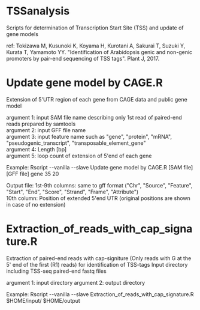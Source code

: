# TSSanalysis
  Scripts for determination of Transcription Start Site (TSS) and update of gene models

  ref: Tokizawa M, Kusunoki K, Koyama H, Kurotani A, Sakurai T, Suzuki Y, Kurata T, Yamamoto YY. "Identification of Arabidopsis genic and non-genic promoters by pair-end sequencing of TSS tags". Plant J, 2017.

# Update gene model by CAGE.R <br>
  Extension of 5'UTR region of each gene from CAGE data and public gene model
   
  argument 1: input SAM file name describing only 1st read of paired-end reads prepared by samtools <br>
  argument 2: input GFF file name <br>
  argument 3: input feature name such as "gene", "protein", "mRNA", "pseudogenic_transcript", "transposable_element_gene" <br>
  argument 4: Length [bp] <br>
  argument 5: loop count of extension of 5'end of each gene <br>

  Example: 
  Rscript --vanilla --slave Update gene model by CAGE.R [SAM file] [GFF file] gene 35 20

  Output file:
  1st-9th columns: same to gff format ("Chr", "Source", "Feature", "Start", "End", "Score", "Strand", "Frame", "Attribute") <br>
  10th column: Position of extended 5'end UTR (original positions are shown in case of no extension)


# Extraction_of_reads_with_cap_signature.R <br>
  Extraction of paired-end reads with cap-signiture (Only reads with G at the 5' end of the first (R1) reads) for identification of TSS-tags
  Input directory including TSS-seq paired-end fastq files

  argument 1: input directory
  argument 2: output directory
  
  Example:
  Rscript --vanilla --slave Extraction_of_reads_with_cap_signature.R $HOME/input/ $HOME/output


